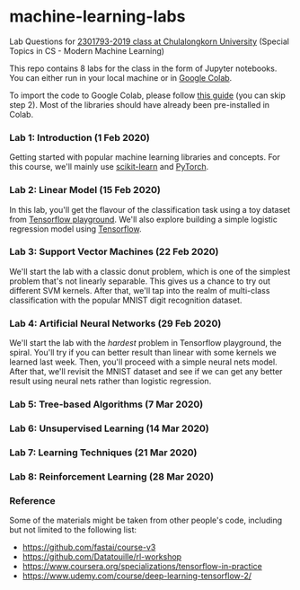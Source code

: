 # machine-learning-labs
Lab Questions for [2301793-2019 class at Chulalongkorn University](https://classroom.google.com/c/NDg2MjYzOTE0OTda) (Special Topics in CS - Modern Machine Learning)

This repo contains 8 labs for the class in the form of Jupyter notebooks. You can either run in your local machine or in [Google Colab](https://colab.research.google.com/notebooks/welcome.ipynb#recent=true).

To import the code to Google Colab, please follow [this guide](https://course.fast.ai/start_colab.html) (you can skip step 2). Most of the libraries should have already been pre-installed in Colab.

### Lab 1: Introduction (1 Feb 2020)

Getting started with popular machine learning libraries and concepts. For this course, we'll mainly use [scikit-learn](https://scikit-learn.org/) and [PyTorch](https://pytorch.org/). 

### Lab 2: Linear Model (15 Feb 2020)

In this lab, you'll get the flavour of the classification task using a toy dataset from [Tensorflow playground](https://playground.tensorflow.org/). We'll also explore building a simple logistic regression model using [Tensorflow](https://www.tensorflow.org/).

### Lab 3: Support Vector Machines (22 Feb 2020)

We'll start the lab with a classic donut problem, which is one of the simplest problem that's not linearly separable. This gives us a chance to try out different SVM kernels. After that, we'll tap into the realm of multi-class classification with the popular MNIST digit recognition dataset.

### Lab 4: Artificial Neural Networks (29 Feb 2020)

We'll start the lab with the *hardest* problem in Tensorflow playground, the spiral. You'll try if you can better result than linear with some kernels we learned last week. Then, you'll proceed with a simple neural nets model. After that, we'll revisit the MNIST dataset and see if we can get any better result using neural nets rather than logistic regression.

### Lab 5: Tree-based Algorithms (7 Mar 2020)


### Lab 6: Unsupervised Learning (14 Mar 2020)


### Lab 7: Learning Techniques (21 Mar 2020)

### Lab 8: Reinforcement Learning (28 Mar 2020)

### Reference

Some of the materials might be taken from other people's code, including but not limited to the following list:

* https://github.com/fastai/course-v3
* https://github.com/Datatouille/rl-workshop
* https://www.coursera.org/specializations/tensorflow-in-practice
* https://www.udemy.com/course/deep-learning-tensorflow-2/
